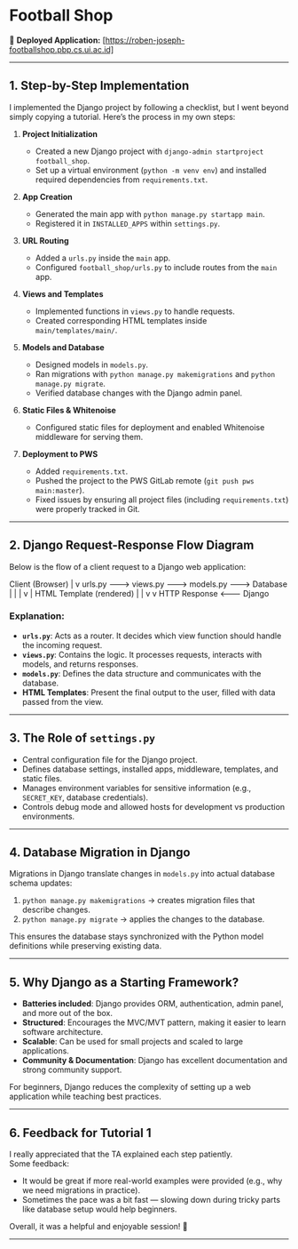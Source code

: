 # Football Shop

🔗 **Deployed Application:** [https://roben-joseph-footballshop.pbp.cs.ui.ac.id]

---

## 1. Step-by-Step Implementation

I implemented the Django project by following a checklist, but I went beyond simply copying a tutorial. Here’s the process in my own steps:

1. **Project Initialization**  
   - Created a new Django project with `django-admin startproject football_shop`.  
   - Set up a virtual environment (`python -m venv env`) and installed required dependencies from `requirements.txt`.

2. **App Creation**  
   - Generated the main app with `python manage.py startapp main`.  
   - Registered it in `INSTALLED_APPS` within `settings.py`.

3. **URL Routing**  
   - Added a `urls.py` inside the `main` app.  
   - Configured `football_shop/urls.py` to include routes from the `main` app.

4. **Views and Templates**  
   - Implemented functions in `views.py` to handle requests.  
   - Created corresponding HTML templates inside `main/templates/main/`.

5. **Models and Database**  
   - Designed models in `models.py`.  
   - Ran migrations with `python manage.py makemigrations` and `python manage.py migrate`.  
   - Verified database changes with the Django admin panel.

6. **Static Files & Whitenoise**  
   - Configured static files for deployment and enabled Whitenoise middleware for serving them.

7. **Deployment to PWS**  
   - Added `requirements.txt`.  
   - Pushed the project to the PWS GitLab remote (`git push pws main:master`).  
   - Fixed issues by ensuring all project files (including `requirements.txt`) were properly tracked in Git.

---

## 2. Django Request-Response Flow Diagram

Below is the flow of a client request to a Django web application:

Client (Browser)
      |
      v
  urls.py  --->  views.py  --->  models.py  ---> Database
      |               |
      |               v
      |           HTML Template (rendered)
      |               |
      v               v
   HTTP Response <--- Django

### Explanation:
- **`urls.py`**: Acts as a router. It decides which view function should handle the incoming request.  
- **`views.py`**: Contains the logic. It processes requests, interacts with models, and returns responses.  
- **`models.py`**: Defines the data structure and communicates with the database.  
- **HTML Templates**: Present the final output to the user, filled with data passed from the view.  

---

## 3. The Role of `settings.py`

- Central configuration file for the Django project.  
- Defines database settings, installed apps, middleware, templates, and static files.  
- Manages environment variables for sensitive information (e.g., `SECRET_KEY`, database credentials).  
- Controls debug mode and allowed hosts for development vs production environments.

---

## 4. Database Migration in Django

Migrations in Django translate changes in `models.py` into actual database schema updates:
1. `python manage.py makemigrations` → creates migration files that describe changes.  
2. `python manage.py migrate` → applies the changes to the database.  

This ensures the database stays synchronized with the Python model definitions while preserving existing data.

---

## 5. Why Django as a Starting Framework?

- **Batteries included**: Django provides ORM, authentication, admin panel, and more out of the box.  
- **Structured**: Encourages the MVC/MVT pattern, making it easier to learn software architecture.  
- **Scalable**: Can be used for small projects and scaled to large applications.  
- **Community & Documentation**: Django has excellent documentation and strong community support.  

For beginners, Django reduces the complexity of setting up a web application while teaching best practices.

---

## 6. Feedback for Tutorial 1

I really appreciated that the TA explained each step patiently.  
Some feedback:  
- It would be great if more real-world examples were provided (e.g., why we need migrations in practice).  
- Sometimes the pace was a bit fast — slowing down during tricky parts like database setup would help beginners.  

Overall, it was a helpful and enjoyable session! 🙌

---
